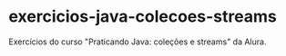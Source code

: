 # exercicios-java-colecoes-streams
Exercícios do curso "Praticando Java: coleções e streams" da Alura.
